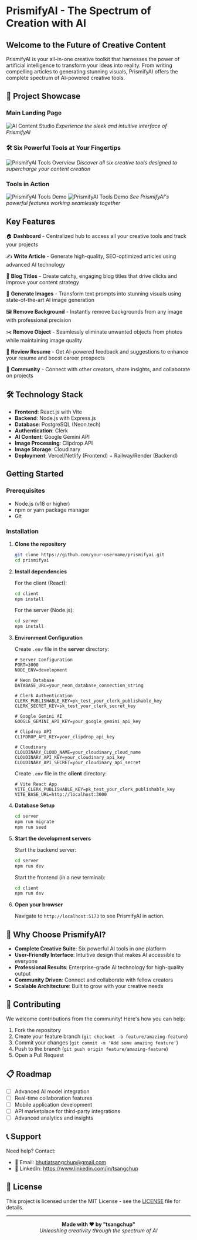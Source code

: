 # PrismifyAI - The Spectrum of Creation with AI

##  Welcome to the Future of Creative Content

PrismifyAI is your all-in-one creative toolkit that harnesses the power of artificial intelligence to transform your ideas into reality. From writing compelling articles to generating stunning visuals, PrismifyAI offers the complete spectrum of AI-powered creative tools.

## 📸 Project Showcase

###  Main Landing Page
![AI Content Studio](./client/public/img1.png)
*Experience the sleek and intuitive interface of PrismifyAI*

### 🛠️ Six Powerful Tools at Your Fingertips
![PrismifyAI Tools Overview](./client/public/img2.png)
*Discover all six creative tools designed to supercharge your content creation*

###  Tools in Action
![PrismifyAI Tools Demo](./client/public/img3.png)
![PrismifyAI Tools Demo](./client/public/img4.png)
*See PrismifyAI's powerful features working seamlessly together*

##  Key Features

🏠 **Dashboard** - Centralized hub to access all your creative tools and track your projects

✍️ **Write Article** - Generate high-quality, SEO-optimized articles using advanced AI technology

📝 **Blog Titles** - Create catchy, engaging blog titles that drive clicks and improve your content strategy

🎨 **Generate Images** - Transform text prompts into stunning visuals using state-of-the-art AI image generation

🖼️ **Remove Background** - Instantly remove backgrounds from any image with professional precision

✂️ **Remove Object** - Seamlessly eliminate unwanted objects from photos while maintaining image quality

📄 **Review Resume** - Get AI-powered feedback and suggestions to enhance your resume and boost career prospects

👥 **Community** - Connect with other creators, share insights, and collaborate on projects

## 🛠 Technology Stack

- **Frontend**: React.js with Vite
- **Backend**: Node.js with Express.js
- **Database**: PostgreSQL (Neon.tech)
- **Authentication**: Clerk
- **AI Content**: Google Gemini API
- **Image Processing**: Clipdrop API
- **Image Storage**: Cloudinary
- **Deployment**: Vercel/Netlify (Frontend) + Railway/Render (Backend)

##  Getting Started

### Prerequisites
- Node.js (v18 or higher)
- npm or yarn package manager
- Git

### Installation

1. **Clone the repository**
   ```bash
   git clone https://github.com/your-username/prismifyai.git
   cd prismifyai
   ```

2. **Install dependencies**
   
   For the client (React):
   ```bash
   cd client
   npm install
   ```
   
   For the server (Node.js):
   ```bash
   cd server
   npm install
   ```

3. **Environment Configuration**
   
   Create `.env` file in the **server** directory:
   ```env
   # Server Configuration
   PORT=3000
   NODE_ENV=development
   
   # Neon Database
   DATABASE_URL=your_neon_database_connection_string
   
   # Clerk Authentication
   CLERK_PUBLISHABLE_KEY=pk_test_your_clerk_publishable_key
   CLERK_SECRET_KEY=sk_test_your_clerk_secret_key
   
   # Google Gemini AI
   GOOGLE_GEMINI_API_KEY=your_google_gemini_api_key
   
   # Clipdrop API
   CLIPDROP_API_KEY=your_clipdrop_api_key
   
   # Cloudinary
   CLOUDINARY_CLOUD_NAME=your_cloudinary_cloud_name
   CLOUDINARY_API_KEY=your_cloudinary_api_key
   CLOUDINARY_API_SECRET=your_cloudinary_api_secret
   ```
   
   Create `.env` file in the **client** directory:
   ```env
   # Vite React App
   VITE_CLERK_PUBLISHABLE_KEY=pk_test_your_clerk_publishable_key
   VITE_BASE_URL=http://localhost:3000
   ```

4. **Database Setup**
   ```bash
   cd server
   npm run migrate
   npm run seed
   ```

5. **Start the development servers**
   
   Start the backend server:
   ```bash
   cd server
   npm run dev
   ```
   
   Start the frontend (in a new terminal):
   ```bash
   cd client
   npm run dev
   ```

6. **Open your browser**
   
   Navigate to `http://localhost:5173` to see PrismifyAI in action.

## 🎯 Why Choose PrismifyAI?

- **Complete Creative Suite**: Six powerful AI tools in one platform
- **User-Friendly Interface**: Intuitive design that makes AI accessible to everyone
- **Professional Results**: Enterprise-grade AI technology for high-quality output
- **Community Driven**: Connect and collaborate with fellow creators
- **Scalable Architecture**: Built to grow with your creative needs

## 🤝 Contributing

We welcome contributions from the community! Here's how you can help:

1. Fork the repository
2. Create your feature branch (`git checkout -b feature/amazing-feature`)
3. Commit your changes (`git commit -m 'Add some amazing feature'`)
4. Push to the branch (`git push origin feature/amazing-feature`)
5. Open a Pull Request

## 📋 Roadmap

- [ ] Advanced AI model integration
- [ ] Real-time collaboration features
- [ ] Mobile application development
- [ ] API marketplace for third-party integrations
- [ ] Advanced analytics and insights

## 📞 Support

Need help? Contact:

- 📧 Email: bhutiatsangchup@gmail.com
- 💼 LinkedIn: https://www.linkedin.com/in/tsangchup

## 📄 License

This project is licensed under the MIT License - see the [LICENSE](LICENSE) file for details.

---

<div align="center">
  <strong>Made with ❤️ by "tsangchup"</strong>
  <br>
  <em>Unleashing creativity through the spectrum of AI</em>
</div>
